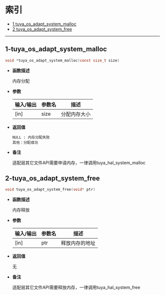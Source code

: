 # 索引

  * [1 tuya_os_adapt_system_malloc](#1-tuya_os_adapt_system_malloc)
  * [2 tuya_os_adapt_system_free](#2-tuya_os_adapt_system_free)

------

## 1-tuya_os_adapt_system_malloc

```c
void *tuya_os_adapt_system_malloc(const size_t size)
```

- **函数描述**

  内存分配
 

- **参数**

  | 输入/输出 |  参数名  |  描述  |
  |--------|--------|--------|
  | [in] | size | 分配内存大小 |

- **返回值**

  ```
  NULL : 内存分配失败
  其他：分配成功
  ```
  
- **备注**

  适配层其它文件API需要申请内存，一律调用tuya_hal_system_malloc

## 2-tuya_os_adapt_system_free

```c
void tuya_os_adapt_system_free(void* ptr)
```

- **函数描述**

  内存释放
 

- **参数**

  | 输入/输出 |  参数名  |  描述  |
  |--------|--------|--------|
  | [in] | ptr | 释放内存的地址 |

- **返回值**

  无
  
- **备注**

  适配层其它文件API需要释放内存，一律调用tuya_hal_system_free